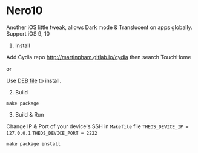 Nero10
=====
Another iOS little tweak, allows Dark mode & Translucent on apps globally. Support iOS 9, 10

1) Install

Add Cydia repo http://martinpham.gitlab.io/cydia then search TouchHome

or

Use [DEB file](/packages/com.martinpham.nero10_0.0.1-155+debug_iphoneos-arm.deb) to install.

2) Build

``make package``

3) Build & Run

Change IP & Port of your device's SSH in ``Makefile`` file
``THEOS_DEVICE_IP = 127.0.0.1``
``THEOS_DEVICE_PORT = 2222``

``make package install``